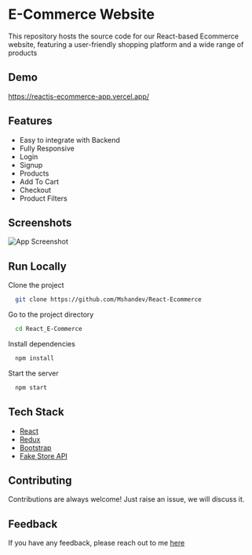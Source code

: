 # E-Commerce Website

This repository hosts the source code for our React-based Ecommerce website, featuring a user-friendly shopping platform and a wide range of products


## Demo

https://reactjs-ecommerce-app.vercel.app/

## Features

- Easy to integrate with Backend
- Fully Responsive
- Login
- Signup
- Products
- Add To Cart
- Checkout
- Product Filters


## Screenshots

![App Screenshot](https://i.ibb.co/fQ293tm/image.png)



## Run Locally

Clone the project

```bash
  git clone https://github.com/Mshandev/React-Ecommerce
```

Go to the project directory

```bash
  cd React_E-Commerce
```

Install dependencies

```bash
  npm install
```

Start the server

```bash
  npm start
```



## Tech Stack

* [React](https://reactjs.org/)
* [Redux](https://redux.js.org/)
* [Bootstrap](https://getbootstrap.com/)
* [Fake Store API](https://fakestoreapi.com/)

## Contributing

Contributions are always welcome!
Just raise an issue, we will discuss it.


## Feedback

If you have any feedback, please reach out to me [here](https://www.linkedin.com/in/muhammad-shan-full-stack-developer/)

